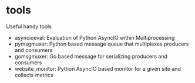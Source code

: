 # tools
Useful handy tools

* asyncioeval: Evaluation of Python AsyncIO within Multiprocessing
* pymsgmuxer: Python based message queue that multiplexes producers and consumers
* gomsgmuxer: Go based message for serializing producers and consumers
* website_monitor: Python AsyncIO based monitor for a given site and collects metrics
